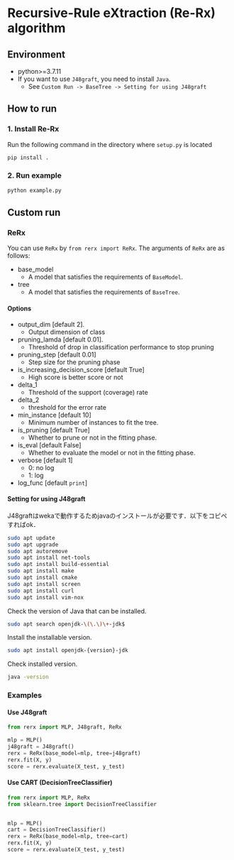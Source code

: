 # Recursive-Rule eXtraction (Re-Rx) algorithm

## Environment
- python>=3.7.11
- If you want to use `J48graft`, you need to install `Java`.
  - See `Custom Run -> BaseTree -> Setting for using J48graft`

## How to run
### 1. Install Re-Rx
Run the following command in the directory where `setup.py` is located

```bash
pip install .
```

### 2. Run example
```bash
python example.py
```

## Custom run
### ReRx
You can use `ReRx` by `from rerx import ReRx`.
The arguments of `ReRx` are as follows:

- base_model
  - A model that satisfies the requirements of `BaseModel`.
- tree
  - A model that satisfies the requirements of `BaseTree`.

#### Options
- output_dim [default 2].
  - Output dimension of class
- pruning_lamda [default 0.01].
  - Threshold of drop in classification performance to stop pruning
- pruning_step [default 0.01]
  - Step size for the pruning phase
- is_increasing_decision_score [default True]
  - High score is better score or not
- delta_1
  - Threshold of the support (coverage) rate
- delta_2
  - threshold for the error rate
- min_instance [default 10]
  - Minimum number of instances to fit the tree.
- is_pruning [default True]
  - Whether to prune or not in the fitting phase.
- is_eval [default False]
  - Whether to evaluate the model or not in the fitting phase.
- verbose [default 1]
  - 0: no log
  - 1: log
- log_func [default `print`]

#### Setting for using J48graft
J48graftはwekaで動作するためjavaのインストールが必要です．以下をコピペすればok．

```bash
sudo apt update
sudo apt upgrade
sudo apt autoremove
sudo apt install net-tools
sudo apt install build-essential
sudo apt install make
sudo apt install cmake
sudo apt install screen
sudo apt install curl
sudo apt install vim-nox
```

Check the version of Java that can be installed.
```bash
sudo apt search openjdk-\(\.\)\+-jdk$
```

Install the installable version.
```bash
sudo apt install openjdk-{version}-jdk
```

Check installed version.
```bash
java -version
```


### Examples
#### Use J48graft
```python
from rerx import MLP, J48graft, ReRx

mlp = MLP()
j48graft = J48graft()
rerx = ReRx(base_model=mlp, tree=j48graft)
rerx.fit(X, y)
score = rerx.evaluate(X_test, y_test)
```

#### Use CART (DecisionTreeClassifier)
```python
from rerx import MLP, ReRx
from sklearn.tree import DecisionTreeClassifier


mlp = MLP()
cart = DecisionTreeClassifier()
rerx = ReRx(base_model=mlp, tree=cart)
rerx.fit(X, y)
score = rerx.evaluate(X_test, y_test)
```
